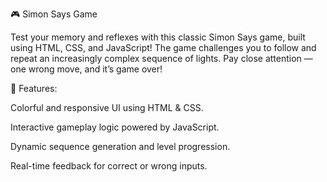 🎮 Simon Says Game

Test your memory and reflexes with this classic Simon Says game, built using HTML, CSS, and JavaScript!
The game challenges you to follow and repeat an increasingly complex sequence of lights. Pay close attention — one wrong move, and it’s game over!

🔧 Features:

Colorful and responsive UI using HTML & CSS.

Interactive gameplay logic powered by JavaScript.

Dynamic sequence generation and level progression.

Real-time feedback for correct or wrong inputs.

